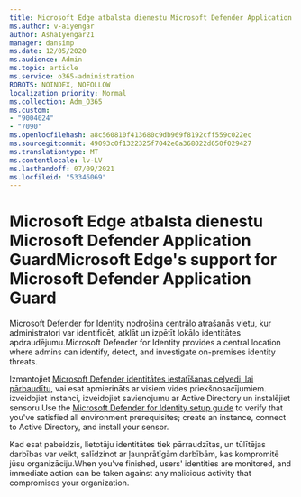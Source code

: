 ```yaml
---
title: Microsoft Edge atbalsta dienestu Microsoft Defender Application Guard
ms.author: v-aiyengar
author: AshaIyengar21
manager: dansimp
ms.date: 12/05/2020
ms.audience: Admin
ms.topic: article
ms.service: o365-administration
ROBOTS: NOINDEX, NOFOLLOW
localization_priority: Normal
ms.collection: Adm_O365
ms.custom:
- "9004024"
- "7090"
ms.openlocfilehash: a8c560810f413680c9db969f8192cff559c022ec
ms.sourcegitcommit: 49093c0f1322325f7042e0a368022d650f029427
ms.translationtype: MT
ms.contentlocale: lv-LV
ms.lasthandoff: 07/09/2021
ms.locfileid: "53346069"
---
```

# <a name="microsoft-edges-support-for-microsoft-defender-application-guard"></a><span data-ttu-id="a14e5-102">Microsoft Edge atbalsta dienestu Microsoft Defender Application Guard</span><span class="sxs-lookup"><span data-stu-id="a14e5-102">Microsoft Edge's support for Microsoft Defender Application Guard</span></span>

<span data-ttu-id="a14e5-103">Microsoft Defender for Identity nodrošina centrālo atrašanās vietu, kur administratori var identificēt, atklāt un izpētīt lokālo identitātes apdraudējumu.</span><span class="sxs-lookup"><span data-stu-id="a14e5-103">Microsoft Defender for Identity provides a central location where admins can identify, detect, and investigate on-premises identity threats.</span></span> 

<span data-ttu-id="a14e5-104">Izmantojiet [Microsoft Defender identitātes iestatīšanas ceļvedi, lai pārbaudītu,](https://admin.microsoft.com/AdminPortal/Home?#/modernonboarding/microsoftdefenderforidentitysetupguide) vai esat apmierināts ar visiem vides priekšnosacījumiem. izveidojiet instanci, izveidojiet savienojumu ar Active Directory un instalējiet sensoru.</span><span class="sxs-lookup"><span data-stu-id="a14e5-104">Use the [‎Microsoft Defender for Identity‎ setup guide](https://admin.microsoft.com/AdminPortal/Home?#/modernonboarding/microsoftdefenderforidentitysetupguide) to verify that you've satisfied all environment prerequisites; create an instance, connect to Active Directory, and install your sensor.</span></span> 

<span data-ttu-id="a14e5-105">Kad esat pabeidzis, lietotāju identitātes tiek pārraudzītas, un tūlītējas darbības var veikt, salīdzinot ar ļaunprātīgām darbībām, kas kompromitē jūsu organizāciju.</span><span class="sxs-lookup"><span data-stu-id="a14e5-105">When you've finished, users' identities are monitored, and immediate action can be taken against any malicious activity that compromises your organization.</span></span>
